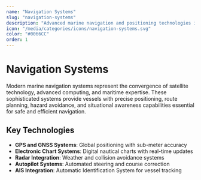 ```yaml
---
name: "Navigation Systems"
slug: "navigation-systems"
description: "Advanced marine navigation and positioning technologies including GPS, chartplotters, radar systems, and integrated bridge solutions."
icon: "/media/categories/icons/navigation-systems.svg"
color: "#0066CC"
order: 1
---
```


# Navigation Systems

Modern marine navigation systems represent the convergence of satellite technology, advanced computing, and maritime expertise. These sophisticated systems provide vessels with precise positioning, route planning, hazard avoidance, and situational awareness capabilities essential for safe and efficient navigation.

## Key Technologies

- **GPS and GNSS Systems**: Global positioning with sub-meter accuracy
- **Electronic Chart Systems**: Digital nautical charts with real-time updates
- **Radar Integration**: Weather and collision avoidance systems
- **Autopilot Systems**: Automated steering and course correction
- **AIS Integration**: Automatic Identification System for vessel tracking